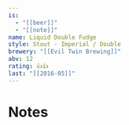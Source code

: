```yaml
---
is:
  - "[[beer]]"
  - "[[note]]"
name: Liquid Double Fudge
style: Stout - Imperial / Double
brewery: "[[Evil Twin Brewing]]"
abv: 12
rating: 👍👍
last: "[[2016-05]]"
---
```

# Notes


